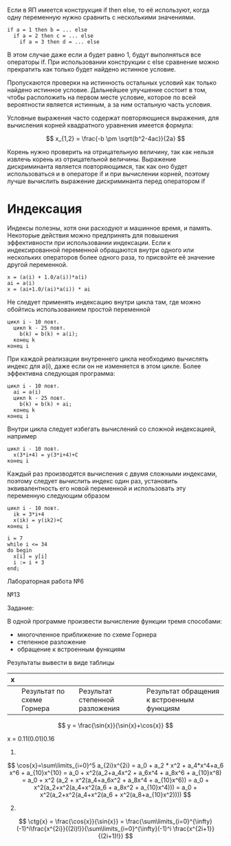 Если в ЯП имеется конструкция if then else, то её используют, когда одну переменную нужно сравнить с несколькими значениями.

```
if a = 1 then b = ... else
  if a = 2 then c = ... else
    if a = 3 then d = ... else
```

В этом случае даже если a будет равно 1, будут выполняться все операторы if. При использовании конструкции с else сравнение можно прекратить как только будет найдено истинное условие.

Пропускаются проверки на истинность остальных условий как только найдено истинное условие. Дальнейшее улучшение состоит в том, чтобы расположить на первом месте условие, которое по всей вероятности является истинным, а за ним остальную часть условия.

Условные выражения часто содержат повторяющиеся выражения, для вычисления корней квадратного уравнения имеется формула:

$$
x_{1,2} = \frac{-b \pm \sqrt{b^2-4ac}}{2a}
$$

Корень нужно проверить на отрицательную величину, так как нельзя извлечь корень из отрицательной величины. Выражение дискриминанта является повторяющимся, так как оно будет использоваться и в операторе if и при вычислении корней, поэтому лучше вычислить выражение дискриминанта перед оператором if

# Индексация

Индексы полезны, хотя они расходуют и машинное время, и память. Некоторые действия можно предпринять для повышения эффективности при использовании индексации. Если к индексированной переменной обращаются внутри одного или нескольких операторов более одного раза, то присвойте её значение другой переменной.
```
x = (a(i) + 1.0/a(i))*a(i)
ai = a(i)
x = (ai+1.0/(ai)*a(i)) * ai
```
Не следует применять индексацию внутри цикла там, где можно обойтись использованием простой переменной
```
цикл i - 10 повт.
  цикл k - 25 повт.
    b(k) = b(k) + a(i);
  конец k
конец i
```
При каждой реализации внутреннего цикла необходимо вычислять индекс для a(i), даже если он не изменяется в этом цикле. Более эффективна следующая программа:
```
цикл i - 10 повт.
  ai = a(i)
  цикл k - 25 повт.
    b(k) = b(k) + ai;
  конец k
конец i
```
Внутри цикла следует избегать вычислений со сложной индексацией, например

```
цикл i - 10 повт.
  x(3*i+4) = y(3*i+4)+C
конец i
```

Каждый раз производятся вычисления с двумя сложными индексами, поэтому следует вычислить индекс один раз, установить эквивалентность его новой переменной и использовать эту переменную следующим образом

```
цикл i - 10 повт.
  ik = 3*i+4
  x(ik) = y(ik2)+C
конец i
```

```
i = 7
while i <= 34
do begin
  x[i] = y[i]
  i := i + 3
end;
```

Лабораторная работа №6

№13

Задание:

В одной программе произвести вычисление функции тремя способами:

- многочленное приближение по схеме Горнера
- степенное разложение
- обращение к встроенным функциям

Результаты вывести в виде таблицы

| x |   |   |   |
|---|---|---|---|
|   |Результат по схеме Горнера|Результат степенной разложения|Результат обращения к встроенным функциям|
$$
y = \frac{\sin{x}}{\sin{x}+\cos{x}}
$$

x = 0.11(0.01)0.16

1)
$$
\cos{x}=\sum\limits_{i=0}^5 a_{2i}x^{2i} = a_0 + a_2 * x^2 + a_4*x^4+a_6 x^6 + a_{10}x^{10} = a_0 + x^2(a_2+a_4x^2 + a_6x^4 + a_8x^6 + a_{10}x^8) = a_0 + x^2 (a_2 + x^2(a_4+a_6x^2 + a_8x^4 + a_{10}x^6)) = a_0 + x^2(a_2+x^2(a_4+x^2(a_6 + a_8x^2 + a_{10}x^4))) = a_0 + x^2(a_2+x^2(a_4+x^2(a_6 + x^2(a_8+a_{10}x^2))))
$$

2)

$$
\ctg{x} = \frac{\cos{x}}{\sin{x}} = \frac{\sum\limits_{i=0}^{\infty}(-1)^i\frac{x^{2i}}{(2i)!}}{\sum\limits_{i=0}^{\infty}(-1)^i \frac{x^{2i+1}}{(2i+1)!}}
$$